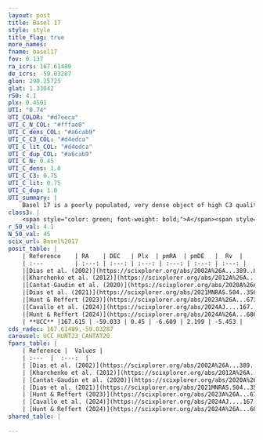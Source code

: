 ```yaml
---
layout: post
title: Basel 17
style: style
title_flag: true
more_names: 
fname: basel17
fov: 0.137
ra_icrs: 167.61489
de_icrs: -59.03287
glon: 290.25725
glat: 1.33042
r50: 4.1
plx: 0.4501
UTI: "0.74"
UTI_COLOR: "#d7eeca"
UTI_C_N_COL: "#fffae0"
UTI_C_dens_COL: "#a6cab9"
UTI_C_C3_COL: "#d4edca"
UTI_C_lit_COL: "#d4edca"
UTI_C_dup_COL: "#a6cab9"
UTI_C_N: 0.45
UTI_C_dens: 1.0
UTI_C_C3: 0.75
UTI_C_lit: 0.75
UTI_C_dup: 1.0
UTI_summary: |
    Basel 17 is a poorly populated, very dense object of high C3 quality. It is well-studied in the literature.
class3: |
    <span style="color: green; font-weight: bold;">A</span><span style="color: #FFC300; font-weight: bold;">B</span>
r_50_val: 4.1
N_50_val: 45
scix_url: Basel%2017
posit_table: |
    | Reference    | RA    | DEC   | Plx  | pmRA  | pmDE   |  Rv  |
    | :---         | :---: | :---: | :---: | :---: | :---: | :---: |
    |[Dias et al. (2002)](https://scixplorer.org/abs/2002A%26A...389..871D) | 167.642 | -59.033 | -- | -4.36 | -3.14 | -- |
    |[Kharchenko et al. (2012)](https://scixplorer.org/abs/2012A%26A...543A.156K) | 167.632 | -59.033 | -- | -6.0 | -0.14 | -- |
    |[Cantat-Gaudin et al. (2020)](https://scixplorer.org/abs/2020A%26A...640A...1C) | 167.65 | -59.047 | 0.438 | -6.628 | 2.174 | -- |
    |[Dias et al. (2021)](https://scixplorer.org/abs/2021MNRAS.504..356D) | 167.644 | -59.074 | 0.439 | -6.644 | 2.163 | -- |
    |[Hunt & Reffert (2023)](https://scixplorer.org/abs/2023A%26A...673A.114H) | 167.637 | -59.035 | 0.453 | -6.618 | 2.231 | -5.448 |
    |[Cavallo et al. (2024)](https://scixplorer.org/abs/2024AJ....167...12C) | 167.607 | -59.044 | 0.455 | -- | -- | -- |
    |[Hunt & Reffert (2024)](https://scixplorer.org/abs/2024A%26A...686A..42H) | 167.637 | -59.035 | 0.453 | -6.618 | 2.231 | -5.448 |
    | **UCC** |167.615 | -59.033 | 0.45 | -6.609 | 2.199 | -5.453 | 
cds_radec: 167.61489,-59.03287
carousel: UCC_HUNT23_CANTAT20
fpars_table: |
    | Reference |  Values |
    | :---  |  :---:  |
    | [Dias et al. (2002)](https://scixplorer.org/abs/2002A%26A...389..871D) | `E(B-V)=0.16, Dist=1636.0` |
    | [Kharchenko et al. (2012)](https://scixplorer.org/abs/2012A%26A...543A.156K) | `e_bv=0.16, distance=1697, log_age=7.975` |
    | [Cantat-Gaudin et al. (2020)](https://scixplorer.org/abs/2020A%26A...640A...1C) | `AVNN=0.45, DMNN=11.81, AgeNN=8.02` |
    | [Dias et al. (2021)](https://scixplorer.org/abs/2021MNRAS.504..356D) | `Av=0.839, Dist=1941, logage=7.728, [Fe/H]=0.035` |
    | [Hunt & Reffert (2023)](https://scixplorer.org/abs/2023A%26A...673A.114H) | `AV50=0.765, diffAV50=0.532, MOD50=11.605, logAge50=7.888` |
    | [Cavallo et al. (2024)](https://scixplorer.org/abs/2024AJ....167...12C) | `AV50=0.84, dMod50=11.88, logAge50=7.47, [Fe/H]50=0.58` |
    | [Hunt & Reffert (2024)](https://scixplorer.org/abs/2024A%26A...686A..42H) | `MassJ=284.010` |
shared_table: |
    
---
```

